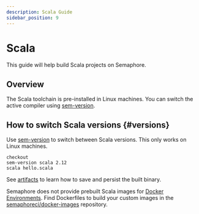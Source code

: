 ```yaml
---
description: Scala Guide
sidebar_position: 9
---
```


# Scala







This guide will help build Scala projects on Semaphore.

## Overview

The Scala toolchain is pre-installed in Linux machines. You can switch the active compiler using [sem-version](../../reference/toolbox#sem-version).

## How to switch Scala versions {#versions}

Use [sem-version](../../reference/toolbox#sem-version) to switch between Scala versions. This only works on Linux machines.

```shell
checkout
sem-version scala 2.12
scala hello.scala
```

See [artifacts](../artifacts) to learn how to save and persist the built binary.

Semaphore does not provide prebuilt Scala images for [Docker Environments](../../using-semaphore/pipelines#docker-environments).  Find Dockerfiles to build your custom images in the [semaphoreci/docker-images](https://github.com/semaphoreci/docker-images) repository.


